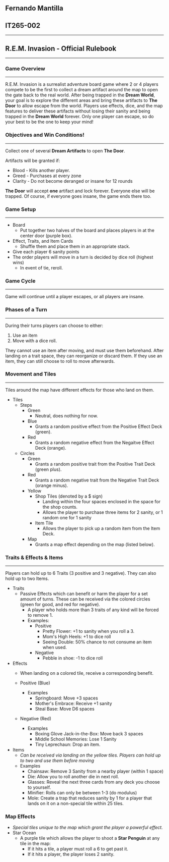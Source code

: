 ## Fernando Mantilla
## IT265-002
---
## R.E.M. Invasion - Official Rulebook
---
### Game Overview
---
R.E.M. Invasion is a surrealist adventure board game where 2 or 4 players compete to be the first to collect a dream artifact around the map to open the gate back to the real world. After being trapped in the **Dream World**, your goal is to explore the different areas and bring these artifacts to **The Door** to allow escape from the world. Players use effects, dice, and the map features to deliver these artifacts without losing their sanity and being trapped in the **Dream World** forever. Only one player can escape, so do your best to be the one to keep your mind!

### Objectives and Win Conditions!
---
Collect one of several **Dream Artifacts** to open **The Door**.


Artifacts will be granted if:
- Blood - Kills another player.
- Greed - Purchases at every zone
- Clarity - Do not become deranged or insane for 12 rounds

**The Door** will accept **one** artifact and lock forever. Everyone else will be trapped.
Of course, if everyone goes insane, the game ends there too.


### Game Setup
---
- Board
  - Put together two halves of the board and places players in at the center door (purple box).
- Effect, Traits, and Item Cards
  - Shuffle them and place them in an appropriate stack.
- Give each player 6 sanity points
- The order players will move in a turn is decided by dice roll (highest wins)
  - In event of tie, reroll.

### Game Cycle
---

Game will continue until a player escapes, or all players are insane.

### Phases of a Turn
---
During their turns players can choose to either:
1. Use an item
2. Move with a dice roll.

They cannot use an item after moving, and must use them beforehand. After landing on a trait space, they can reorganize or discard them. If they use an item, they can still choose to roll to move afterwards.

### Movement and Tiles
---
Tiles around the map have different effects for those who land on them.

- Tiles
  - Steps
    - Green
      - Neutral, does nothing for now.
    - Blue
      - Grants a random positive effect from the Positive Effect Deck (green).
    - Red
      - Grants a random negative effect from the Negaitve Effect Deck (orange).
  - Circles
    - Green
      - Grants a random positive trait from the Positive Trait Deck (green plus).
    - Red
      - Grants a random negative trait from the Negative Trait Deck (orange minus).
    - Yellow
      - Shop Tiles (denoted by a $ sign)
        - Landing within the four spaces enclosed in the space for the shop counts.
        - Allows the player to purchase three items for 2 sanity, or 1 random one for 1 sanity
      - Item Tile 
        -  Allows the player to pick up a random item from the Item Deck.
    - Map
      - Grants a map effect depending on the map (listed below).

### Traits & Effects & Items
---
Players can hold up to 6 Traits (3 positive and 3 negative). They can also hold up to two Items.

 - Traits
   - Passive Effects which can benefit or harm the player for a set amount of turns. These can be received via the colored circles (green for good, and red for negative).
     - A player who holds more than 3 traits of any kind will be forced to remove 1. 
     - Examples:
       - Positive
         - Pretty Flower: +1 to sanity when you roll a 3.
         - Mom's High Heels: +1 to dice roll
         - Seeing Double: 50% chance to not consume an item when used.
       - Negative
         - Pebble in shoe: -1 to dice roll
 - Effects
   - When landing on a colored tile, receive a corresponding benefit.
   - Positive (Blue)
     - Examples
       - Springboard: Move +3 spaces
       - Mother's Embrace: Receive +1 sanity
       - Steal Base: Move D6 spaces

   - Negative (Red)
     - Examples
       - Boxing Glove Jack-in-the-Box: Move back 3 spaces
       - Middle School Memories: Lose 1 Sanity
       - Tiny Leprechaun: Drop an item.
 - Items
   - *Can be received via landing on the yellow tiles. Players can hold up to two and use them before moving*
   - Examples
     - Chainsaw: Remove 3 Sanity from a nearby player (within 1 space)
     - Die: Allow you to roll another die in next roll.
     - Glasses: Reveal the next three cards from any deck you choose to yourself.
     - Minifier: Rolls can only be between 1-3 (do modulus)
     - Mole: Create a trap that reduces sanity by 1 for a player that lands on it on a non-special tile within 25 tiles.

### Map Effects
- *Special tiles unique to the map which grant the player a powerful effect.*
- Star Ocean
  - A purple tile which allows the player to shoot a **Star Penguin** at any tile in the map:
    - If it hits a tile, a player must roll a 6 to get past it.
    - If it hits a player, the player loses 2 sanity.
   

    
    
